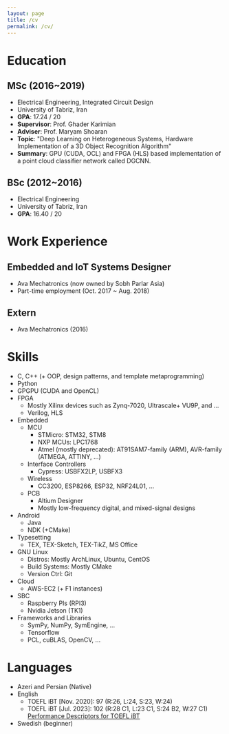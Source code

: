 ```yaml
---
layout: page
title: /cv
permalink: /cv/
---
```


# Education
## MSc (2016~2019)
* Electrical Engineering, Integrated Circuit Design
* University of Tabriz, Iran
* **GPA**: 17.24 / 20
* **Supervisor**: Prof. Ghader Karimian
* **Adviser**: Prof. Maryam Shoaran
* **Topic**: "Deep Learning on Heterogeneous Systems, Hardware Implementation of a 3D Object Recognition Algorithm"
* **Summary**: GPU (CUDA, OCL) and FPGA (HLS) based implementation of a point cloud classifier network called DGCNN.

## BSc (2012~2016)
* Electrical Engineering
* University of Tabriz, Iran
* **GPA**: 16.40 / 20

# Work Experience
  
## Embedded and IoT Systems Designer
* Ava Mechatronics (now owned by Sobh Parlar Asia)
* Part-time employment (Oct. 2017 ~ Aug. 2018)
  
## Extern
* Ava Mechatronics (2016)

# Skills
* C, C++ (+ OOP, design patterns, and template metaprogramming)
* Python
* GPGPU (CUDA and OpenCL)
* FPGA
    * Mostly Xilinx devices such as Zynq-7020, Ultrascale+ VU9P, and ...
    * Verilog, HLS
* Embedded
    * MCU 
        * STMicro: STM32, STM8 
        * NXP MCUs: LPC1768
        * Atmel (mostly deprecated): AT91SAM7-family (ARM), AVR-family (ATMEGA, ATTINY, ...)
    * Interface Controllers
        * Cypress: USBFX2LP, USBFX3
    * Wireless
        * CC3200, ESP8266, ESP32, NRF24L01, ...
    * PCB
        * Altium Designer
        * Mostly low-frequency digital, and mixed-signal designs
* Android
    * Java
    * NDK (+CMake)
* Typesetting
    * TEX, TEX-Sketch, TEX-TikZ, MS Office
* GNU Linux
    * Distros: Mostly ArchLinux, Ubuntu, CentOS
    * Build Systems: Mostly CMake
    * Version Ctrl: Git
* Cloud
    * AWS-EC2 (+ F1 instances)
* SBC
    * Raspberry PIs (RPI3)
    * Nvidia Jetson (TK1)
* Frameworks and Libraries
    * SymPy, NumPy, SymEngine, ...
    * Tensorflow
    * PCL, cuBLAS, OpenCV, ...


# Languages
* Azeri and Persian (Native)
* English
    * TOEFL iBT \[Nov. 2020\]: 97 (R:26, L:24, S:23, W:24)
    * TOEFL iBT \[Jul. 2023\]: 102 (R:28 C1, L:23 C1, S:24 B2, W:27 C1) [Performance Descriptors for TOEFL iBT](https://www.ets.org/pdfs/toefl/toefl-ibt-performance-descriptors.pdf?_gl=1*1gou4cm*_gcl_au*ODM4ODM3NTYwLjE2ODIwNzg2MDI.*_ga*MTA0ODU3OTQ5LjE2ODIwNzg2MDM.*_ga_T2TH8KSGFZ*MTY4OTE4ODczMi43LjEuMTY4OTE4ODkzNS41My4wLjA.&_ga=2.96467164.1912680970.1689188731-104857949.1682078603)
* Swedish (beginner)
